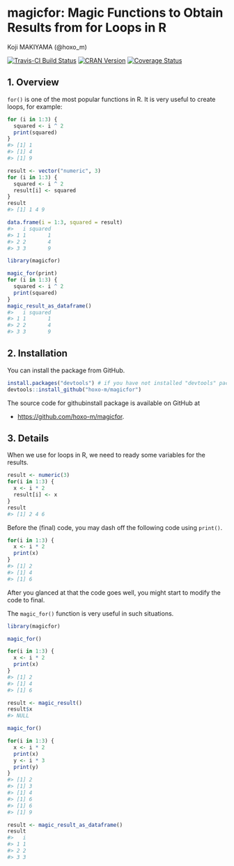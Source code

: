 # magicfor: Magic Functions to Obtain Results from for Loops in R
Koji MAKIYAMA (@hoxo_m)  

<!-- README.md is generated from README.Rmd. Please edit that file -->



[![Travis-CI Build Status](https://travis-ci.org/hoxo-m/magicfor.svg?branch=master)](https://travis-ci.org/hoxo-m/magicfor)
[![CRAN Version](http://www.r-pkg.org/badges/version/magicfor)](https://cran.r-project.org/package=magicfor)
[![Coverage Status](https://coveralls.io/repos/github/hoxo-m/magicfor/badge.svg?branch=master)](https://coveralls.io/github/hoxo-m/magicfor?branch=master)

## 1. Overview

`for()` is one of the most popular functions in R.
It is very useful to create loops, for example:


```r
for (i in 1:3) {
  squared <- i ^ 2
  print(squared)
}
#> [1] 1
#> [1] 4
#> [1] 9
```


```r
result <- vector("numeric", 3)
for (i in 1:3) {
  squared <- i ^ 2
  result[i] <- squared
}
result
#> [1] 1 4 9
```


```r
data.frame(i = 1:3, squared = result)
#>   i squared
#> 1 1       1
#> 2 2       4
#> 3 3       9
```


```r
library(magicfor)

magic_for(print)
for (i in 1:3) {
  squared <- i ^ 2
  print(squared)
}
magic_result_as_dataframe()
#>   i squared
#> 1 1       1
#> 2 2       4
#> 3 3       9
```

## 2. Installation

You can install the package from GitHub.


```r
install.packages("devtools") # if you have not installed "devtools" package
devtools::install_github("hoxo-m/magicfor")
```

The source code for githubinstall package is available on GitHub at

- https://github.com/hoxo-m/magicfor.

## 3. Details

When we use for loops in R, we need to ready some variables for the results.


```r
result <- numeric(3)
for(i in 1:3) {
  x <- i * 2
  result[i] <- x
}
result
#> [1] 2 4 6
```

Before the (final) code, you may dash off the following code using `print()`.


```r
for(i in 1:3) {
  x <- i * 2
  print(x)
}
#> [1] 2
#> [1] 4
#> [1] 6
```

After you glanced at that the code goes well, you might start to modify the code to final.

The `magic_for()` function is very useful in such situations.


```r
library(magicfor)

magic_for()

for(i in 1:3) {
  x <- i * 2
  print(x)
}
#> [1] 2
#> [1] 4
#> [1] 6

result <- magic_result()
result$x
#> NULL
```


```r
magic_for()

for(i in 1:3) {
  x <- i * 2
  print(x)
  y <- i * 3
  print(y)
}
#> [1] 2
#> [1] 3
#> [1] 4
#> [1] 6
#> [1] 6
#> [1] 9

result <- magic_result_as_dataframe()
result
#>   i
#> 1 1
#> 2 2
#> 3 3
```

